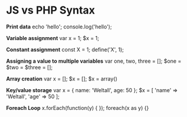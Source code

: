 # JS vs PHP Syntax

**Print data**
echo 'hello';
console.log('hello');

**Variable assignment**
var x = 1;
$x = 1;

**Constant assignment**
const X = 1; 
define('X', 1);

**Assigning a value to multiple variables**
var one, two, three = [];
$one = $two = $three = [];

**Array creation**
var x = [];
$x = [];
$x = array()

**Key/value storage**
var x = {
    name: 'Weltall',
    age: 50
};
$x = [
    'name' => 'Weltall',
    'age'  => 50
];

**Foreach Loop**
x.forEach(function(y) { });
foreach(x as y) {}


